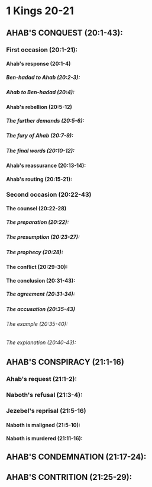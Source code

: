 ---
---
# 1 Kings 20-21
## AHAB\'S CONQUEST (20:1-43): 
###  First occasion (20:1-21): 
####  Ahab\'s response (20:1-4) 
#####  Ben-hadad to Ahab (20:2-3): 
#####  Ahab to Ben-hadad (20:4): 
####  Ahab\'s rebellion (20:5-12) 
#####  The further demands (20:5-6): 
#####  The fury of Ahab (20:7-9): 
#####  The final words (20:10-12): 
####  Ahab\'s reassurance (20:13-14): 
####  Ahab\'s routing (20:15-21): 
###  Second occasion (20:22-43) 
####  The counsel (20:22-28) 
#####  The preparation (20:22): 
#####  The presumption (20:23-27): 
#####  The prophecy (20:28): 
####  The conflict (20:29-30): 
####  The conclusion (20:31-43): 
#####  The agreement (20:31-34): 
#####  The accusation (20:35-43) 
######  The example (20:35-40):
######  The explanation (20:40-43): 
## AHAB\'S CONSPIRACY (21:1-16) 
###  Ahab\'s request (21:1-2): 
###  Naboth\'s refusal (21:3-4): 
###  Jezebel\'s reprisal (21:5-16) 
####  Naboth is maligned (21:5-10): 
####  Naboth is murdered (21:11-16): 
## AHAB\'S CONDEMNATION (21:17-24): 
## AHAB\'S CONTRITION (21:25-29): 
